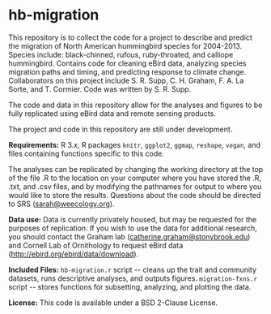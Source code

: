 hb-migration
============

This repository is to collect the code for a project to describe and predict the migration of North American hummingbird species for 2004-2013. Species include: black-chinned, rufous, ruby-throated, and calliope hummingbird. Contains code for cleaning eBird data, analyzing species migration paths and timing, and predicting response to climate change. Collaborators on this project include S. R. Supp, C. H. Graham, F. A. La Sorte, and T. Cormier.
Code was written by S. R. Supp.

The code and data in this repository allow for the analyses and figures to be fully replicated using eBird data and remote sensing products.

The project and code in this repository are still under development.

**Requirements:**
R 3.x, R packages `knitr`, `ggplot2`, `ggmap`, `reshape`, `vegan`, and files containing functions specific to this code.

The analyses can be replicated by changing the working directory at the top of the file .R to the location on your computer where you have stored the .R, .txt, and .csv files, and by modifying the pathnames for output to where you would like to store the results. Questions about the code should be directed to SRS (sarah@weecology.org).


**Data use:**
Data is currently privately housed, but may be requested for the purposes of replication. If you wish to use the data for additional research, you should contact the Graham lab (catherine.graham@stonybrook.edu) and Cornell Lab of Ornithology to request eBird data (http://ebird.org/ebird/data/download).


**Included Files:**
`hb-migration.r` script -- cleans up the trait and community datasets, runs descriptive analyses, and outputs figures.
`migration-fxns.r` script -- stores functions for subsetting, analyzing, and plotting the data.

**License:** This code is available under a BSD 2-Clause License.

